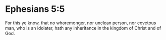 # Ephesians 5:5

For this ye know, that no whoremonger, nor unclean person, nor covetous man, who is an idolater, hath any inheritance in the kingdom of Christ and of God.